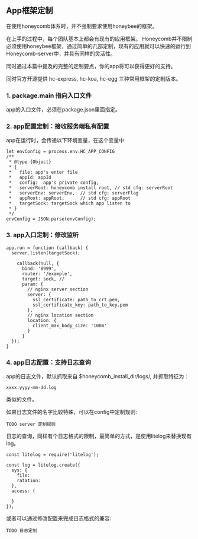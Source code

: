 ## App框架定制

在使用honeycomb体系时，并不强制要求使用honeybee的框架。

在上手的过程中，每个团队基本上都会有现有的应用框架。 Honeycomb并不限制必须使用honeybee框架，通过简单的几部定制，现有的应用就可以快速的运行到Honeycomb-server中，并具有同样的灵活性。

同时通过本篇中提及的完整的定制要点，你的app将可以获得更好的支持。

同时官方开源提供 hc-express, hc-koa, hc-egg 三种常用框架的定制版本。

### 1. package.main 指向入口文件

app的入口文件，必须在package.json里面指定。

### 2. app配置定制：接收服务端私有配置

app在运行时，会传递以下环境变量，在这个变量中
```
let envConfig = process.env.HC_APP_CONFIG
/**
 * @type {Object}
 * {
 *   file: app's enter file
 *   appId: appId
 *   config:  app's private config,
 *   serverRoot: honeycomb install root, // std cfg: serverRoot
 *   serverEnv: serverEnv,  // std cfg: serverFlag
 *   appRoot: appRoot,      // std cfg: appRoot
 *   targetSock: targetSock which app listen to
 * }
 */
envConfig = JSON.parse(envConfig);

```

### 3. app入口定制：修改监听

```
app.run = function (callback) {
  server.listen(targetSock);
  
	callback(null, {
      bind: '8999',
      router: '/example',
      target: sock, // 
      param: {
        // nginx server section
        server: {
          ssl_certificate: path_to_crt.pem,
          ssl_certificate_key: path_to_key.pem
        },
        // nginx location section
        location: {
          client_max_body_size: '100m'
        }
      }
  });
}
```


### 4. app日志配置：支持日志查询

app的日志文件，默认抓取来自 $honeycomb_install_dir/logs/, 并抓取特征为：
```
xxxx.yyyy-mm-dd.log 
```
类似的文件。

如果日志文件的名字比较特殊，可以在config中定制规则:
```
TODO server 定制规则
```

日志的查询，同样有个日志格式的限制，最简单的方式，是使用litelog来替换现有log。
```
const litelog = require('litelog');

const log = litelog.create({
  sys: {
    file:
    ratation: 
  },
  access: {
  
  }
});
```

或者可以通过修改配置来完成日志格式的兼容:

```
TODO 日志定制
```